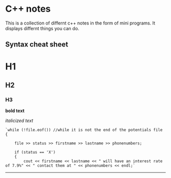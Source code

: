 # C++ notes 

This is a collection of differnt c++ notes in the form of mini programs.  It displays differnt things you can do.

## Syntax cheat sheet


# H1
## H2
### H3

**bold text**

*italicized text*


    `while (!file.eof()) //while it is not the end of the potentials file
    {
          
        file >> status >> firstname >> lastname >> phonenumbers;
        
        if (status == 'X')
		{
			cout << firstname << lastname << " will have an interest rate of 7.9%" << " contact them at " << phonenumbers << endl;`

---
